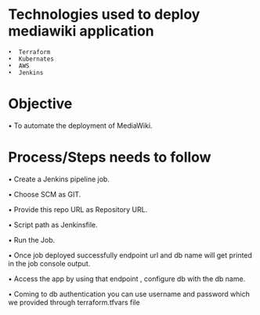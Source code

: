 # Technologies used to deploy mediawiki application
   
    •  Terraform 
    •  Kubernates 
    •  AWS
    •  Jenkins 

# Objective

•	To automate the deployment of MediaWiki.

# Process/Steps needs to follow

•	Create a Jenkins pipeline job.

•	Choose SCM as GIT.

•	Provide this repo URL as Repository URL.

•	Script path as Jenkinsfile.

•	Run the Job.

•	Once job deployed successfully endpoint url and db name will get printed in the job console output.

•	Access the app by using that endpoint , configure db with the db name.

•	Coming to db authentication you can use username and password which we provided through terraform.tfvars file
